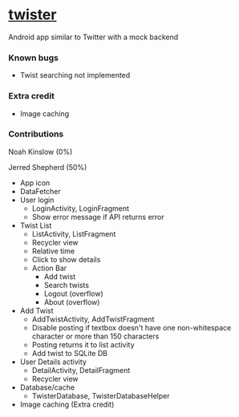 # [twister](https://github.com/ShepherdJerred/twister)
Android app similar to Twitter with a mock backend

### Known bugs
* Twist searching not implemented

### Extra credit
* Image caching

### Contributions
Noah Kinslow (0%)

Jerred Shepherd (50%)
* App icon
* DataFetcher
* User login
    * LoginActivity, LoginFragment
    * Show error message if API returns error
* Twist List
    * ListActivity, ListFragment
    * Recycler view
    * Relative time
    * Click to show details
    * Action Bar
        * Add twist
        * Search twists
        * Logout (overflow)
        * About (overflow)
* Add Twist
    * AddTwistActivity, AddTwistFragment
    * Disable posting if textbox doesn't have one non-whitespace character or
      more than 150 characters
    * Posting returns it to list activity
    * Add twist to SQLite DB
* User Details activity
    * DetailActivity, DetailFragment
    * Recycler view
* Database/cache
    * TwisterDatabase, TwisterDatabaseHelper
* Image caching (Extra credit)
